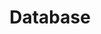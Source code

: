 ---
layout: post
title:  "Database"
categories: documento specifica-requisiti requisiti-non-funzionali
descrizione:
  È opportuno indicare il tipo di database che si intende utilizzare (vincoli di integrità e altre informazioni specifiche del DB) e i DB non compatibili con le caratteristiche del prodotto.
---